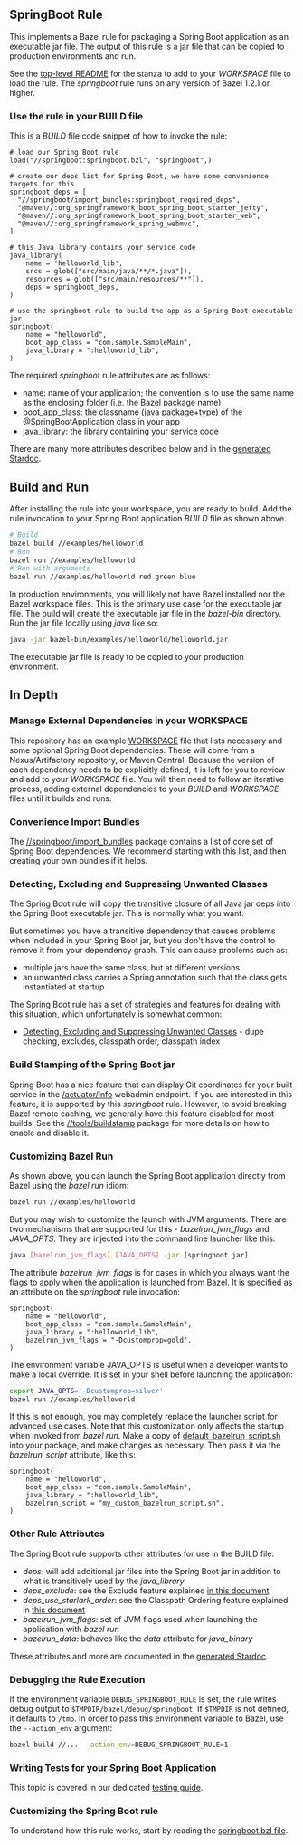 ## SpringBoot Rule

This implements a Bazel rule for packaging a Spring Boot application as an executable jar file.
The output of this rule is a jar file that can be copied to production environments and run.

See the [top-level README](../../README.md) for the stanza to add to your *WORKSPACE* file to load the rule.
The *springboot* rule runs on any version of Bazel 1.2.1 or higher.

### Use the rule in your BUILD file

This is a *BUILD* file code snippet of how to invoke the rule:

```starlark
# load our Spring Boot rule
load("//springboot:springboot.bzl", "springboot",)

# create our deps list for Spring Boot, we have some convenience targets for this
springboot_deps = [
  "//springboot/import_bundles:springboot_required_deps",
  "@maven//:org_springframework_boot_spring_boot_starter_jetty",
  "@maven//:org_springframework_boot_spring_boot_starter_web",
  "@maven//:org_springframework_spring_webmvc",
]

# this Java library contains your service code
java_library(
    name = 'helloworld_lib',
    srcs = glob(["src/main/java/**/*.java"]),
    resources = glob(["src/main/resources/**"]),
    deps = springboot_deps,
)

# use the springboot rule to build the app as a Spring Boot executable jar
springboot(
    name = "helloworld",
    boot_app_class = "com.sample.SampleMain",
    java_library = ":helloworld_lib",
)
```

The required *springboot* rule attributes are as follows:

-  name:    name of your application; the convention is to use the same name as the enclosing folder (i.e. the Bazel package name)
-  boot_app_class:  the classname (java package+type) of the @SpringBootApplication class in your app
-  java_library: the library containing your service code

There are many more attributes described below and in the [generated Stardoc](springboot_doc.md).

## Build and Run

After installing the rule into your workspace, you are ready to build.
Add the rule invocation to your Spring Boot application *BUILD* file as shown above.
```bash
# Build
bazel build //examples/helloworld
# Run
bazel run //examples/helloworld
# Run with arguments
bazel run //examples/helloworld red green blue
```

In production environments, you will likely not have Bazel installed nor the Bazel workspace files.
This is the primary use case for the executable jar file.
The build will create the executable jar file in the *bazel-bin* directory.
Run the jar file locally using *java* like so:
```bash
java -jar bazel-bin/examples/helloworld/helloworld.jar
```

The executable jar file is ready to be copied to your production environment.


## In Depth

### Manage External Dependencies in your WORKSPACE

This repository has an example [WORKSPACE](../../WORKSPACE) file that lists necessary and some optional Spring Boot dependencies.
These will come from a Nexus/Artifactory repository, or Maven Central.
Because the version of each dependency needs to be explicitly defined, it is left for you to review and add to your *WORKSPACE* file.
You will then need to follow an iterative process, adding external dependencies to your *BUILD* and *WORKSPACE* files until it builds and runs.

### Convenience Import Bundles

The [//springboot/import_bundles](import_bundles) package contains a list of core set of Spring Boot dependencies.
We recommend starting with this list, and then creating your own bundles if it helps.

### Detecting, Excluding and Suppressing Unwanted Classes

The Spring Boot rule will copy the transitive closure of all Java jar deps into the Spring Boot executable jar.
This is normally what you want.

But sometimes you have a transitive dependency that causes problems when included in your Spring Boot jar, but
  you don't have the control to remove it from your dependency graph.
This can cause problems such as:
- multiple jars have the same class, but at different versions
- an unwanted class carries a Spring annotation such that the class gets instantiated at startup

The Spring Boot rule has a set of strategies and features for dealing with this situation, which unfortunately
  is somewhat common:
- [Detecting, Excluding and Suppressing Unwanted Classes](unwanted_classes.md) - dupe checking, excludes, classpath order, classpath index

### Build Stamping of the Spring Boot jar

Spring Boot has a nice feature that can display Git coordinates for your built service in the
  [/actuator/info](https://docs.spring.io/spring-boot/docs/current/reference/html/production-ready-features.html#production-ready-endpoints) webadmin endpoint.
If you are interested in this feature, it is supported by this *springboot* rule.
However, to avoid breaking Bazel remote caching, we generally have this feature disabled for most builds.
See the [//tools/buildstamp](../buildstamp) package for more details on how to enable and disable it.


### Customizing Bazel Run

As shown above, you can launch the Spring Boot application directly from Bazel using the *bazel run* idiom:

```bash
bazel run //examples/helloworld
```

But you may wish to customize the launch with JVM arguments.
There are two mechanisms that are supported for this - *bazelrun_jvm_flags* and *JAVA_OPTS*.
They are injected into the command line launcher like this:

```bash
java [bazelrun_jvm_flags] [JAVA_OPTS] -jar [springboot jar]
```

The attribute *bazelrun_jvm_flags* is for cases in which you always want the flags to apply when the application is launched from Bazel.
It is specified as an attribute on the *springboot* rule invocation:

```starlark
springboot(
    name = "helloworld",
    boot_app_class = "com.sample.SampleMain",
    java_library = ":helloworld_lib",
    bazelrun_jvm_flags = "-Dcustomprop=gold",
)
```

The environment variable JAVA_OPTS is useful when a developer wants to make a local override.
It is set in your shell before launching the application:

```bash
export JAVA_OPTS='-Dcustomprop=silver'
bazel run //examples/helloworld
```

If this is not enough, you may completely replace the launcher script for advanced use cases.
Note that this customization only affects the startup when invoked from *bazel run*.
Make a copy of [default_bazelrun_script.sh](default_bazelrun_script.sh) into your package,
  and make changes as necessary.
Then pass it via the *bazelrun_script* attribute, like this:

```starlark
springboot(
    name = "helloworld",
    boot_app_class = "com.sample.SampleMain",
    java_library = ":helloworld_lib",
    bazelrun_script = "my_custom_bazelrun_script.sh",
)
```

### Other Rule Attributes

The Spring Boot rule supports other attributes for use in the BUILD file:

- *deps*: will add additional jar files into the Spring Boot jar in addition to what is transitively used by the *java_library*
- *deps_exclude*: see the Exclude feature explained [in this document](unwanted_classes.md)
- *deps_use_starlark_order*: see the Classpath Ordering feature explained in [this document](unwanted_classes.md)
- *bazelrun_jvm_flags*: set of JVM flags used when launching the application with *bazel run*
- *bazelrun_data*: behaves like the *data* attribute for *java_binary*

These attributes and more are documented in the [generated Stardoc](springboot_doc.md).


### Debugging the Rule Execution

If the environment variable `DEBUG_SPRINGBOOT_RULE` is set, the rule writes debug output to `$TMPDIR/bazel/debug/springboot`.
If `$TMPDIR` is not defined, it defaults to `/tmp`.
In order to pass this environment variable to Bazel, use the `--action_env` argument:

```bash
bazel build //... --action_env=DEBUG_SPRINGBOOT_RULE=1
```

### Writing Tests for your Spring Boot Application

This topic is covered in our dedicated [testing guide](testing_springboot.md).

### Customizing the Spring Boot rule

To understand how this rule works, start by reading the [springboot.bzl file](springboot.bzl).
